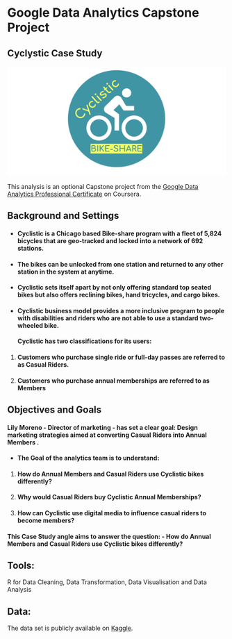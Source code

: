 # **Google Data Analytics Capstone Project** 


## **Cyclystic Case Study**

![Cyclistic Logo](cyclistic_logo.png)

This analysis is an optional Capstone project from the [Google Data Analytics Professional Certificate](https://www.coursera.org/professional-certificates/google-data-analytics) on Coursera.


## **Background and Settings**
* #### **Cyclistic** is a Chicago based **Bike-share program** with a fleet of **5,824** bicycles that are geo-tracked and locked into a network of **692** stations.
* #### **The bikes** can be unlocked from one station and returned to any other station in the system at anytime.
* #### **Cyclistic** sets itself apart by not only offering standard **top seated bikes** but also offers **reclining bikes**, **hand tricycles**, and **cargo bikes**.
* #### **Cyclistic** business model provides a **more inclusive** program to people with **disabilities** and riders who are not able to use a **standard two-wheeled bike**.

  #### **Cyclistic** has two classifications for its users:
 1. #### Customers who purchase **single ride** or **full-day passes** are referred to as **Casual Riders**.
 1. #### Customers who purchase **annual memberships** are referred to as **Members**
 
 
 
 ## **Objectives and Goals**
  #### **Lily Moreno** **-** Director of marketing **-** has set a clear goal: Design marketing strategies aimed at converting Casual Riders into Annual Members . 
* #### **The Goal of the analytics team is to understand:**
1. #### How do Annual Members and Casual Riders use Cyclistic bikes differently?
1. #### Why would Casual Riders buy Cyclistic Annual Memberships?
1. #### How can Cyclistic use digital media to influence casual riders to become members?

#### This **Case Study angle aims to answer** the question: - **How do Annual Members and Casual Riders use Cyclistic bikes differently?**


## Tools:

R for Data Cleaning, Data Transformation, Data Visualisation and Data Analysis


## Data:

The data set is publicly available on [Kaggle](https://www.kaggle.com/code/ahmedmabdelfatah/cyclistic-case-study/data).

